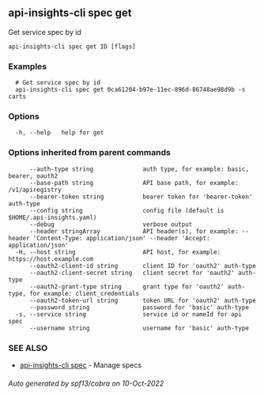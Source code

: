 ## api-insights-cli spec get

Get service spec by id

```
api-insights-cli spec get ID [flags]
```

### Examples

```
  # Get service spec by id
  api-insights-cli spec get 0ca61204-b97e-11ec-896d-86748ae98d9b -s carts
```

### Options

```
  -h, --help   help for get
```

### Options inherited from parent commands

```
      --auth-type string              auth type, for example: basic, bearer, oauth2
      --base-path string              API base path, for example: /v1/apiregistry
      --bearer-token string           bearer token for 'bearer-token' auth-type
      --config string                 config file (default is $HOME/.api-insights.yaml)
      --debug                         verbose output
      --header stringArray            API header(s), for example: --header 'Content-Type: application/json' --header 'Accept: application/json'
  -H, --host string                   API host, for example: https://host.example.com
      --oauth2-client-id string       client ID for 'oauth2' auth-type
      --oauth2-client-secret string   client secret for 'oauth2' auth-type
      --oauth2-grant-type string      grant type for 'oauth2' auth-type, for example: client_credentials
      --oauth2-token-url string       token URL for 'oauth2' auth-type
      --password string               password for 'basic' auth-type
  -s, --service string                service id or nameId for api spec
      --username string               username for 'basic' auth-type
```

### SEE ALSO

* [api-insights-cli spec](api-insights-cli_spec.md)	 - Manage specs

###### Auto generated by spf13/cobra on 10-Oct-2022

